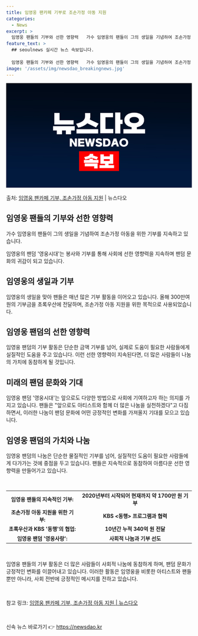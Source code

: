 ```yaml
---
title: 임영웅 팬카페 기부로 조손가정 아동 지원
categories:
  - News
excerpt: >
  임영웅 팬들의 기부와 선한 영향력   가수 임영웅의 팬들이 그의 생일을 기념하여 조손가정 아동을 위한 기부를…
feature_text: >
  ## seoulnews 실시간 뉴스 속보입니다.

  임영웅 팬들의 기부와 선한 영향력   가수 임영웅의 팬들이 그의 생일을 기념하여 조손가정 아동을 위한 기부를…
image: '/assets/img/newsdao_breakingnews.jpg'
---
```


![뉴스다오 속보](/assets/img/newsdao_breakingnews.jpg)

<p>출처: <a href="https://newsdao.kr/4463" rel="dofollow">임영웅 팬카페 기부, 조손가정 아동 지원</a> | 뉴스다오</p>

<h2 data-ke-size="size26">임영웅 팬들의 기부와 선한 영향력</h2>
<p data-ke-size="size16">가수 임영웅의 팬들이 그의 생일을 기념하여 조손가정 아동을 위한 기부를 지속하고 있습니다.</p>
<p data-ke-size="size16">임영웅의 팬덤 '영웅시대'는 봉사와 기부를 통해 사회에 선한 영향력을 지속하며 팬덤 문화의 귀감이 되고 있습니다.</p>

<h2 data-ke-size="size26">임영웅의 생일과 기부</h2>
<p data-ke-size="size16">임영웅의 생일을 맞아 팬들은 매년 많은 기부 활동을 이어오고 있습니다. 올해 300만여 원의 기부금을 초록우산에 전달하며, 조손가정 아동 지원을 위한 목적으로 사용되었습니다.</p>

<h2 data-ke-size="size26">임영웅 팬덤의 선한 영향력</h2>
<p data-ke-size="size16">임영웅 팬덤의 기부 활동은 단순한 금액 기부를 넘어, 실제로 도움이 필요한 사람들에게 실질적인 도움을 주고 있습니다. 이런 선한 영향력이 지속된다면, 더 많은 사람들이 나눔의 가치에 동참하게 될 것입니다.</p>

<h2 data-ke-size="size26">미래의 팬덤 문화와 기대</h2>
<p data-ke-size="size16">임영웅 팬덤 '영웅시대'는 앞으로도 다양한 방법으로 사회에 기여하고자 하는 의지를 가지고 있습니다. 팬들은 "앞으로도 아티스트와 함께 더 많은 나눔을 실천하겠다"고 다짐하면서, 이러한 나눔이 팬덤 문화에 어떤 긍정적인 변화를 가져올지 기대를 모으고 있습니다.</p>

<h2 data-ke-size="size26">임영웅 팬덤의 가치와 나눔</h2>
<p data-ke-size="size16">임영웅 팬덤의 나눔은 단순한 물질적인 기부를 넘어, 실질적인 도움이 필요한 사람들에게 다가가는 것에 중점을 두고 있습니다. 팬들은 지속적으로 동참하여 아름다운 선한 영향력을 만들어가고 있습니다.</p>

<p data-ke-size="size16">&nbsp;</p>
<table>
<tbody>
<tr>
<td style="text-align: center; height: 17px;"><b>임영웅 팬들의 지속적인 기부:</b></td>
<td style="text-align: center; height: 17px;"><b>2020년부터 시작되어 현재까지 약 1700만 원 기부</b></td>
</tr>
<tr>
<td style="text-align: center; height: 17px;"><b>조손가정 아동 지원을 위한 기부:</b></td>
<td style="text-align: center; height: 17px;"><b>KBS <동행> 프로그램과 협력</b></td>
</tr>
<tr>
<td style="text-align: center; height: 17px;"><b>초록우산과 KBS '동행'의 협업:</b></td>
<td style="text-align: center; height: 17px;"><b>10년간 누적 340억 원 전달</b></td>
</tr>
<tr>
<td style="text-align: center; height: 17px;"><b>임영웅 팬덤 '영웅사랑':</b></td>
<td style="text-align: center; height: 17px;"><b>사회적 나눔과 기부 선도</b></td>
</tr>
</tbody>
</table>
<p data-ke-size="size16">&nbsp;</p>
<p data-ke-size="size16">임영웅 팬들의 기부 활동은 더 많은 사람들이 사회적 나눔에 동참하게 하며, 팬덤 문화가 긍정적인 변화를 이끌어내고 있습니다. 이러한 활동은 임영웅을 비롯한 아티스트와 팬들뿐만 아니라, 사회 전반에 긍정적인 메시지를 전하고 있습니다.</p>
<p data-ke-size="size16">&nbsp;</p>
<p data-ke-size="size16">참고 링크: <a href="https://newsdao.kr/4463">임영웅 팬카페 기부, 조손가정 아동 지원 | 뉴스다오</a></p>
<p data-ke-size="size16">&nbsp;</p>
 

신속 뉴스 바로가기 👉 <a href="https://newsdao.kr" rel="dofollow">https://newsdao.kr</a>


